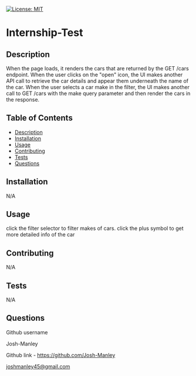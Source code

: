 
  [![License: MIT](https://img.shields.io/badge/License-MIT-yellow.svg)](https://opensource.org/licenses/MIT)
  <a id="title"></a>
  # Internship-Test
  <a id="description"></a>
  ## Description
  When the page loads, it renders the cars that are returned by the GET /cars endpoint. 
  When the user clicks on the "open" icon, the UI makes another API call to retrieve the car details and appear them underneath the name of the car. 
  When the user selects a car make in the filter, the UI makes another call to GET /cars with the make query parameter and then render the cars in the response.
  ## Table of Contents
  * [Description](#description)
  * [Installation](#installation)
  * [Usage](#usage)
  * [Contributing](#contributing)
  * [Tests](#tests)
  * [Questions](#questions)

  <a id="installation"></a>
  ## Installation
  N/A
  <a id="usage"></a>
  ## Usage
  click the filter selector to filter makes of cars. click the plus symbol to get more detailed info of the car
  <a id="contributing"></a>
  ## Contributing
  N/A
  <a id="tests"></a>
  ## Tests
  N/A
  <a id="questions"></a>
  ## Questions
  Github username

  Josh-Manley

  Github link - https://github.com/Josh-Manley

  joshmanley45@gmail.com
